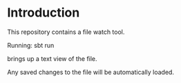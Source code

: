 # Introduction

This repository contains a file watch tool.

Running:
    sbt
    run <filename>
   
brings up a text view of the file.

Any saved changes to the file will be automatically loaded.

